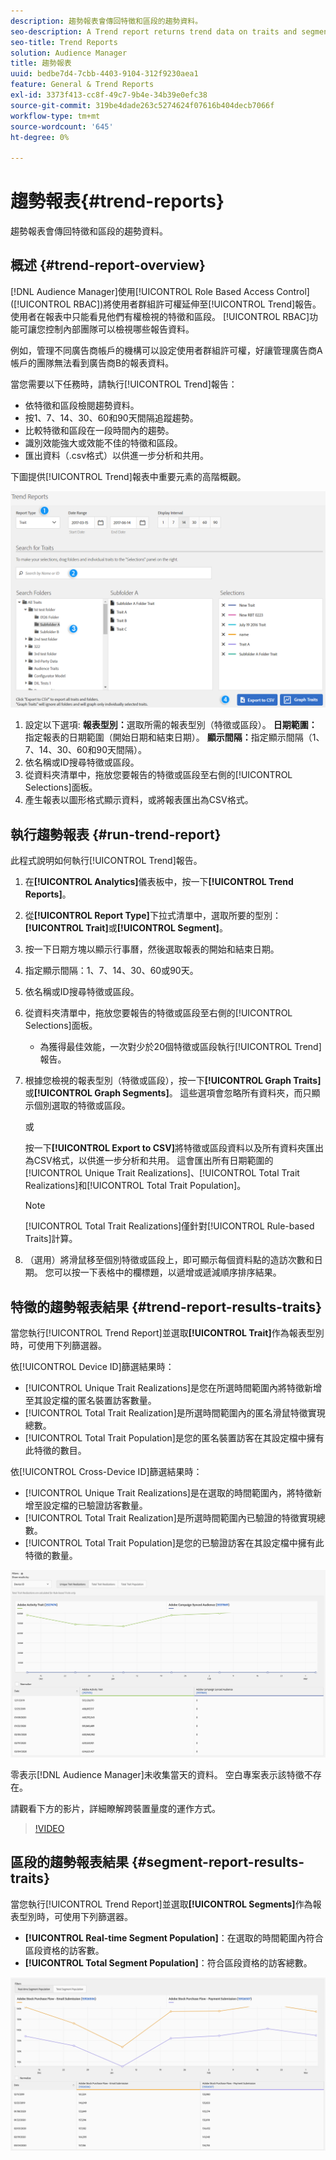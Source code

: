 ```yaml
---
description: 趨勢報表會傳回特徵和區段的趨勢資料。
seo-description: A Trend report returns trend data on traits and segments.
seo-title: Trend Reports
solution: Audience Manager
title: 趨勢報表
uuid: bedbe7d4-7cbb-4403-9104-312f9230aea1
feature: General & Trend Reports
exl-id: 3373f413-cc8f-49c7-9b4e-34b39e0efc38
source-git-commit: 319be4dade263c5274624f07616b404decb7066f
workflow-type: tm+mt
source-wordcount: '645'
ht-degree: 0%

---
```


# 趨勢報表{#trend-reports}

趨勢報表會傳回特徵和區段的趨勢資料。

## 概述 {#trend-report-overview}

<!-- 

c_trend_reports.xml

 -->

[!DNL Audience Manager]使用[!UICONTROL Role Based Access Control] ([!UICONTROL RBAC])將使用者群組許可權延伸至[!UICONTROL Trend]報告。 使用者在報表中只能看見他們有權檢視的特徵和區段。 [!UICONTROL RBAC]功能可讓您控制內部團隊可以檢視哪些報告資料。

例如，管理不同廣告商帳戶的機構可以設定使用者群組許可權，好讓管理廣告商A帳戶的團隊無法看到廣告商B的報表資料。

當您需要以下任務時，請執行[!UICONTROL Trend]報告：

* 依特徵和區段檢閱趨勢資料。
* 按1、7、14、30、60和90天間隔追蹤趨勢。
* 比較特徵和區段在一段時間內的趨勢。
* 識別效能強大或效能不佳的特徵和區段。
* 匯出資料（.csv格式）以供進一步分析和共用。

下圖提供[!UICONTROL Trend]報表中重要元素的高階概觀。

![](assets/trend_reports.png)

1. 設定以下選項: 
   **報表型別：**&#x200B;選取所需的報表型別（特徵或區段）。
   **日期範圍：**&#x200B;指定報表的日期範圍（開始日期和結束日期）。
   **顯示間隔：**&#x200B;指定顯示間隔（1、7、14、30、60和90天間隔）。
1. 依名稱或ID搜尋特徵或區段。
1. 從資料夾清單中，拖放您要報告的特徵或區段至右側的[!UICONTROL Selections]面板。
1. 產生報表以圖形格式顯示資料，或將報表匯出為CSV格式。

## 執行趨勢報表 {#run-trend-report}

此程式說明如何執行[!UICONTROL Trend]報告。

<!-- 

t_working_with_trend_reports.xml

 -->

1. 在&#x200B;**[!UICONTROL Analytics]**&#x200B;儀表板中，按一下&#x200B;**[!UICONTROL Trend Reports]**。
1. 從&#x200B;**[!UICONTROL Report Type]**&#x200B;下拉式清單中，選取所要的型別： **[!UICONTROL Trait]**&#x200B;或&#x200B;**[!UICONTROL Segment]**。
1. 按一下日期方塊以顯示行事曆，然後選取報表的開始和結束日期。
1. 指定顯示間隔：1、7、14、30、60或90天。
1. 依名稱或ID搜尋特徵或區段。
1. 從資料夾清單中，拖放您要報告的特徵或區段至右側的[!UICONTROL Selections]面板。
   * 為獲得最佳效能，一次對少於20個特徵或區段執行[!UICONTROL Trend]報告。
1. 根據您檢視的報表型別（特徵或區段），按一下&#x200B;**[!UICONTROL Graph Traits]**&#x200B;或&#x200B;**[!UICONTROL Graph Segments]**。 這些選項會忽略所有資料夾，而只顯示個別選取的特徵或區段。

   或

   按一下&#x200B;**[!UICONTROL Export to CSV]**&#x200B;將特徵或區段資料以及所有資料夾匯出為CSV格式，以供進一步分析和共用。 這會匯出所有日期範圍的[!UICONTROL Unique Trait Realizations]、[!UICONTROL Total Trait Realizations]和[!UICONTROL Total Trait Population]。

   >[!NOTE]
   >
   >[!UICONTROL Total Trait Realizations]僅針對[!UICONTROL Rule-based Traits]計算。

1. （選用）將滑鼠移至個別特徵或區段上，即可顯示每個資料點的造訪次數和日期。 您可以按一下表格中的欄標題，以遞增或遞減順序排序結果。

## 特徵的趨勢報表結果 {#trend-report-results-traits}

當您執行[!UICONTROL Trend Report]並選取&#x200B;**[!UICONTROL Trait]**&#x200B;作為報表型別時，可使用下列篩選器。

依[!UICONTROL Device ID]篩選結果時：

* [!UICONTROL Unique Trait Realizations]是您在所選時間範圍內將特徵新增至其設定檔的匿名裝置訪客數量。
* [!UICONTROL Total Trait Realization]是所選時間範圍內的匿名滑鼠特徵實現總數。
* [!UICONTROL Total Trait Population]是您的匿名裝置訪客在其設定檔中擁有此特徵的數目。

依[!UICONTROL Cross-Device ID]篩選結果時：

* [!UICONTROL Unique Trait Realizations]是在選取的時間範圍內，將特徵新增至設定檔的已驗證訪客數量。
* [!UICONTROL Total Trait Realization]是所選時間範圍內已驗證的特徵實現總數。
* [!UICONTROL Total Trait Population]是您的已驗證訪客在其設定檔中擁有此特徵的數量。

![趨勢報表特徵](assets/trend-report-traits.png)

零表示[!DNL Audience Manager]未收集當天的資料。 空白專案表示該特徵不存在。

請觀看下方的影片，詳細瞭解跨裝置量度的運作方式。

>[!VIDEO](https://experienceleague.adobe.com/docs/audience-manager-learn/tutorials/build-and-manage-audiences/profile-merge/understanding-cross-device-metrics-in-audience-manager.html?lang=zh-Hant)

## 區段的趨勢報表結果 {#segment-report-results-traits}

當您執行[!UICONTROL Trend Report]並選取&#x200B;**[!UICONTROL Segments]**&#x200B;作為報表型別時，可使用下列篩選器。

* **[!UICONTROL Real-time Segment Population]**：在選取的時間範圍內符合區段資格的訪客數。
* **[!UICONTROL Total Segment Population]**：符合區段資格的訪客總數。

![趨勢報表區段](assets/trend-report-segments.png)
